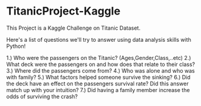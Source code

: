 # TitanicProject-Kaggle

This Project is a Kaggle Challenge on Titanic Dataset.

Here's a list of questions we'll try to answer using data analysis skills with Python!


1.) Who were the passengers on the Titanic? (Ages,Gender,Class,..etc)
2.) What deck were the passengers on and how does that relate to their class?
3.) Where did the passengers come from?
4.) Who was alone and who was with family?
5.) What factors helped someone survive the sinking?
6.) Did the deck have an effect on the passengers survival rate? Did this answer match up with your intuition?
7.) Did having a family member increase the odds of surviving the crash?
